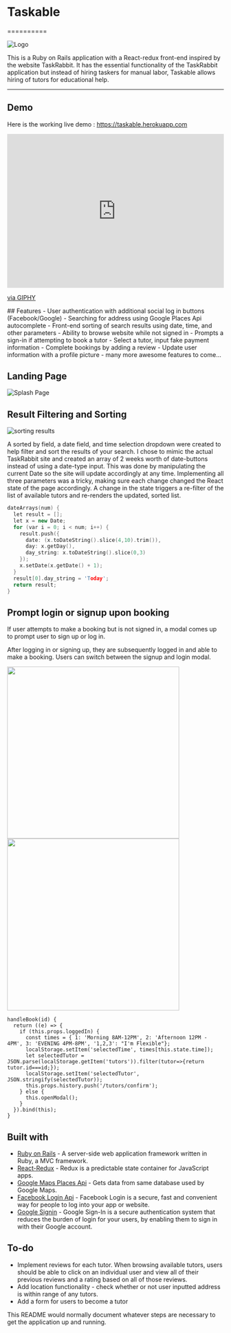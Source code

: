 # Taskable
==========

![Logo](https://s3.us-east-2.amazonaws.com/app-taskable-pro/logo.png)

This is a Ruby on Rails application with a React-redux front-end inspired by the website TaskRabbit. It has the essential functionality of the TaskRabbit application but instead of hiring taskers for manual labor, Taskable allows hiring of tutors for educational help.

---

## Demo
Here is the working live demo : https://taskable.herokuapp.com
<div style="width:100%;height:0;padding-bottom:71%;position:relative;"><iframe src="https://giphy.com/embed/l4Epek6Tq7cdmvar6" width="100%" height="100%" style="position:absolute" frameBorder="0" class="giphy-embed" allowFullScreen></iframe></div><p><a href="https://giphy.com/gifs/l4Epek6Tq7cdmvar6">via GIPHY</a></p>
## Features
- User authentication with additional social log in buttons (Facebook/Google)
- Searching for address using Google Places Api autocomplete
- Front-end sorting of search results using date, time, and other parameters
- Ability to browse website while not signed in
- Prompts a sign-in if attempting to book a tutor
- Select a tutor, input fake payment information
- Complete bookings by adding a review
- Update user information with a profile picture
- many more awesome features to come...


## Landing Page

![Splash Page](https://s3.us-east-2.amazonaws.com/app-taskable-pro/Screen+Shot+2017-11-03+at+9.21.59+AM.png)

## Result Filtering and Sorting

![sorting results](https://s3.us-east-2.amazonaws.com/app-taskable-pro/Screen+Shot+2017-11-03+at+10.09.56+AM.png)

A sorted by field, a date field, and time selection dropdown were created to help filter and sort the results of your search.
I chose to mimic the actual TaskRabbit site and created an array of 2 weeks worth of date-buttons instead of using a date-type input. This was done by manipulating the current Date so the site will update accordingly at any time.
Implementing all three parameters was a tricky, making sure each change changed the React state of the page accordingly. A change in the state triggers a re-filter of the list of available tutors and re-renders the updated, sorted list.


```cpp
dateArrays(num) {
  let result = [];
  let x = new Date;
  for (var i = 0; i < num; i++) {
    result.push({
      date: (x.toDateString().slice(4,10).trim()),
      day: x.getDay(),
      day_string: x.toDateString().slice(0,3)
    });
    x.setDate(x.getDate() + 1);
  }
  result[0].day_string = 'Today';
  return result;
}
```

## Prompt login or signup upon booking

If user attempts to make a booking but is not signed in, a modal comes up to prompt user to sign up or log in.

After logging in or signing up, they are subsequently logged in and able to make a booking. Users can switch between the signup and login modal.
<div display="flex">
<img src="https://s3.us-east-2.amazonaws.com/app-taskable-pro/Screen+Shot+2017-11-03+at+10.40.03+AM.png" width="400">
<img src="https://s3.us-east-2.amazonaws.com/app-taskable-pro/Screen+Shot+2017-11-03+at+10.42.16+AM.png" width="400">
</div>


```
handleBook(id) {
  return ((e) => {
    if (this.props.loggedIn) {
      const times = { 1: 'Morning 8AM-12PM', 2: 'Afternoon 12PM - 4PM', 3: 'EVENING 4PM-8PM', '1,2,3': "I'm Flexible"};
      localStorage.setItem('selectedTime', times[this.state.time]);
      let selectedTutor = JSON.parse(localStorage.getItem('tutors')).filter(tutor=>{return tutor.id===id;});
      localStorage.setItem('selectedTutor', JSON.stringify(selectedTutor));
      this.props.history.push('/tutors/confirm');
    } else {
      this.openModal();
    }
  }).bind(this);
}
```



## Built with
- [Ruby on Rails](http://rubyonrails.org/) - A server-side web application framework written in Ruby, a MVC framework.
- [React-Redux](https://github.com/reactjs/react-redux) - Redux is a predictable state container for JavaScript apps.
- [Google Maps Places Api](https://developers.google.com/places/web-service/) - Gets data from same database used by Google Maps.
- [Facebook Login Api](https://developers.facebook.com/docs/facebook-login/) - Facebook Login is a secure, fast and convenient way for people to log into your app or website.
- [Google Signin](https://developers.google.com/identity/) - Google Sign-In is a secure authentication system that reduces the burden of login for your users, by enabling them to sign in with their Google account.

## To-do
- Implement reviews for each tutor. When browsing available tutors, users should be able to click on an individual user and view all of their previous reviews and a rating based on all of those reviews.
- Add location functionality - check whether or not user inputted address is within range of any tutors.
- Add a form for users to become a tutor

This README would normally document whatever steps are necessary to get the
application up and running.
